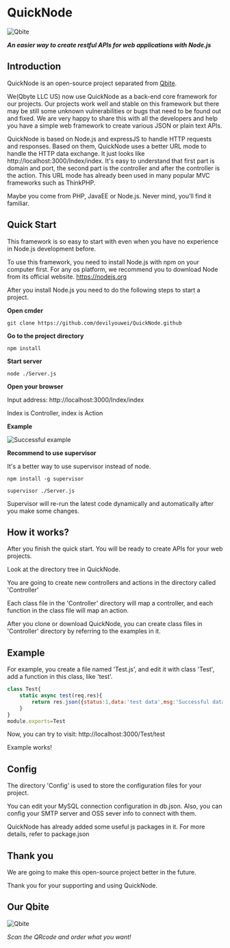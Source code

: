 
# QuickNode

![Qbite](https://wap.qbite.us/favicon.png "Qbite, faster order")

***An easier way to create restful APIs for web applications with Node.js***

## Introduction

QuickNode is an open-source project separated from [Qbite](https://github.com/devilyouwei/Qbite).

We(Qbyte LLC US) now use QuickNode as a back-end core framework for our projects. Our projects work well and stable on this framework but there may be still some unknown vulnerabilities or bugs that need to be found out and fixed. We are very happy to share this with all the developers and help you have a simple web framework to create various JSON or plain text APIs.

QuickNode is based on Node.js and expressJS to handle HTTP requests and responses. Based on them, QuickNode uses a better URL mode to handle the HTTP data exchange. It just looks like http://localhost:3000/Index/index. It's easy to understand that first part is domain and port, the second part is the controller and after the controller is the action. This URL mode has already been used in many popular MVC frameworks such as ThinkPHP.

Maybe you come from PHP, JavaEE or Node.js. Never mind, you'll find it familiar.

## Quick Start

This framework is so easy to start with even when you have no experience in Node.js development before.

To use this framework, you need to install Node.js with npm on your computer first. For any os platform, we recommend you to download Node from its official website. <https://nodejs.org>

After you install Node.js you need to do the following steps to start a project.

**Open cmder**

```
git clone https://github.com/devilyouwei/QuickNode.github
```

**Go to the project directory**

```
npm install
```

**Start server**

```
node ./Server.js
```

**Open your browser**

Input address: http://localhost:3000/Index/index

Index is Controller, index is Action

**Example**

![Successful example](https://github-devilyouwei.oss-us-west-1.aliyuncs.com/quicknode/%E6%B7%B1%E5%BA%A6%E6%88%AA%E5%9B%BE_%E9%80%89%E6%8B%A9%E5%8C%BA%E5%9F%9F_20200126122839.png)

**Recommend to use supervisor**

It's a better way to use supervisor instead of node.

```
npm install -g supervisor

supervisor ./Server.js
```

Supervisor will re-run the latest code dynamically and automatically after you make some changes.

## How it works?

After you finish the quick start. You will be ready to create APIs for your web projects.

Look at the directory tree in QuickNode.

You are going to create new controllers and actions in the directory called 'Controller'

Each class file in the 'Controller' directory will map a controller, and each function in the class file will map an action.

After you clone or download QuickNode, you can create class files in 'Controller' directory by referring to the examples in it.

## Example

For example, you create a file named 'Test.js', and edit it with class 'Test', add a function in this class, like 'test'.

```js
class Test{
    static async test(req,res){
        return res.json({status:1,data:'test data',msg:'Successful data loaded'})
    }
}
module.exports=Test
```

Now, you can try to visit: http://localhost:3000/Test/test

Example works!

## Config

The directory 'Config' is used to store the configuration files for your project.

You can edit your MySQL connection configuration in db.json. Also, you can config your SMTP server and OSS sever info to connect with them.

QuickNode has already added some useful js packages in it. For more details, refer to package.json

## Thank you

We are going to make this open-source project better in the future.

Thank you for your supporting and using QuickNode.

## Our Qbite

![Qbite](https://github-devilyouwei.oss-us-west-1.aliyuncs.com/qbite/qbite%20qrcode.jpg)

*Scan the QRcode and order what you want!*
